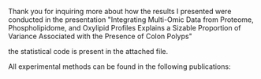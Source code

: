 Thank you for inquiring more about how the results I presented were conducted in the presentation "Integrating Multi-Omic Data from Proteome, Phospholipidome, and Oxylipid Profiles Explains a Sizable Proportion of Variance Associated with the Presence of Colon Polyps"

the statistical code is present in the attached file.

All experimental methods can be found in the following publications:
